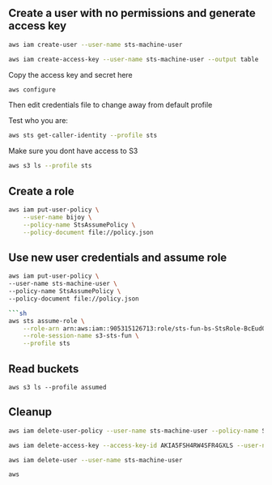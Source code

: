 ## Create a user with no permissions and generate access key
```sh
aws iam create-user --user-name sts-machine-user

aws iam create-access-key --user-name sts-machine-user --output table
```
Copy the access key and secret here
````sh
aws configure
````
Then edit credentials file to change away from default profile


Test who you are:
````sh
aws sts get-caller-identity --profile sts
````

Make sure you dont have access to S3

````sh
aws s3 ls --profile sts
````

## Create a role 

```sh
aws iam put-user-policy \
    --user-name bijoy \
    --policy-name StsAssumePolicy \
    --policy-document file://policy.json

```
## Use new user credentials and assume role
```sh
aws iam put-user-policy \
--user-name sts-machine-user \
--policy-name StsAssumePolicy \
--policy-document file://policy.json

```sh
aws sts assume-role \
    --role-arn arn:aws:iam::905315126713:role/sts-fun-bs-StsRole-BcEudQKE8dkL \
    --role-session-name s3-sts-fun \
    --profile sts
```


## Read buckets
``` s3
aws s3 ls --profile assumed 
```

## Cleanup
```sh 
aws iam delete-user-policy --user-name sts-machine-user --policy-name StsAssumePolicy 

aws iam delete-access-key --access-key-id AKIA5FSH4RW4SFR4GXLS --user-name sts-machine-user

aws iam delete-user --user-name sts-machine-user

aws 

```
